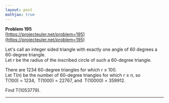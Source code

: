```yaml
---
layout: post
mathjax: true
---
```

**Problem 195**  
[https://projecteuler.net/problem=195](https://projecteuler.net/problem=195)

<p>Let's call an integer sided triangle with exactly one angle of 60 degrees a 60-degree triangle.<br />
Let <var>r</var> be the radius of the inscribed circle of such a 60-degree triangle.</p>
<p>There are 1234 60-degree triangles for which <var>r</var> ≤ 100.
<br />Let T(<var>n</var>) be the number of 60-degree triangles for which <var>r</var> ≤ <var>n</var>, so<br />
 T(100) = 1234,  T(1000) = 22767, and  T(10000) = 359912.</p>

<p>Find T(1053779).</p>

---
